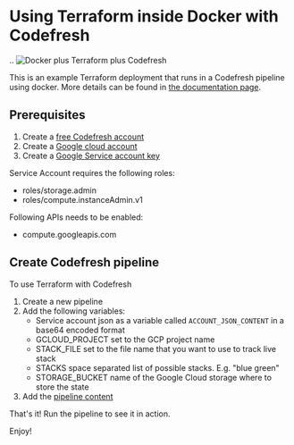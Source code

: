 # Using Terraform inside Docker with Codefresh
..
![Docker plus Terraform plus Codefresh](docker-terraform-codefresh.jpg)

This is an example Terraform deployment that runs in a Codefresh pipeline using docker.
More details can be found in [the documentation page](https://codefresh.io/docs/docs/yaml-examples/examples/terraform).

## Prerequisites

1. Create a [free Codefresh account](https://codefresh.io/docs/docs/getting-started/create-a-codefresh-account/)
1. Create a [Google cloud account](https://cloud.google.com/)
1. Create a [Google Service account key](https://cloud.google.com/iam/docs/creating-managing-service-account-keys)

Service Account requires the following roles:
   * roles/storage.admin
   * roles/compute.instanceAdmin.v1

Following APIs needs to be enabled:
   * compute.googleapis.com

## Create Codefresh pipeline

To use Terraform with Codefresh

1. Create a new pipeline
1. Add the following variables:
    * Service account json as a variable called `ACCOUNT_JSON_CONTENT` in a base64 encoded format
    * GCLOUD_PROJECT set to the GCP project name
    * STACK_FILE set to the file name that you want to use to track live stack
    * STACKS space separated list of possible stacks. E.g. "blue green"
    * STORAGE_BUCKET name of the Google Cloud storage where to store the state
1. Add the [pipeline content](codefresh.yml)

That's it! Run the pipeline to see it in action.


Enjoy!

